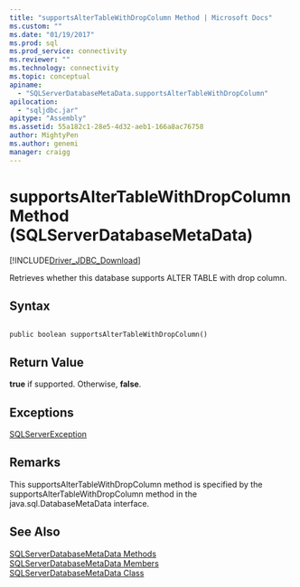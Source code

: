 ```yaml
---
title: "supportsAlterTableWithDropColumn Method | Microsoft Docs"
ms.custom: ""
ms.date: "01/19/2017"
ms.prod: sql
ms.prod_service: connectivity
ms.reviewer: ""
ms.technology: connectivity
ms.topic: conceptual
apiname: 
  - "SQLServerDatabaseMetaData.supportsAlterTableWithDropColumn"
apilocation: 
  - "sqljdbc.jar"
apitype: "Assembly"
ms.assetid: 55a182c1-28e5-4d32-aeb1-166a8ac76758
author: MightyPen
ms.author: genemi
manager: craigg
---
```

# supportsAlterTableWithDropColumn Method (SQLServerDatabaseMetaData)
[!INCLUDE[Driver_JDBC_Download](../../../includes/driver_jdbc_download.md)]

  Retrieves whether this database supports ALTER TABLE with drop column.  
  
## Syntax  
  
```  
  
public boolean supportsAlterTableWithDropColumn()  
```  
  
## Return Value  
 **true** if supported. Otherwise, **false**.  
  
## Exceptions  
 [SQLServerException](../../../connect/jdbc/reference/sqlserverexception-class.md)  
  
## Remarks  
 This supportsAlterTableWithDropColumn method is specified by the supportsAlterTableWithDropColumn method in the java.sql.DatabaseMetaData interface.  
  
## See Also  
 [SQLServerDatabaseMetaData Methods](../../../connect/jdbc/reference/sqlserverdatabasemetadata-methods.md)   
 [SQLServerDatabaseMetaData Members](../../../connect/jdbc/reference/sqlserverdatabasemetadata-members.md)   
 [SQLServerDatabaseMetaData Class](../../../connect/jdbc/reference/sqlserverdatabasemetadata-class.md)  
  
  
